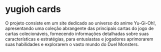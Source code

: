 # yugioh cards
 O projeto consiste em um site dedicado ao universo do anime Yu-Gi-Oh!, apresentando uma coleção abrangente das principais cartas do jogo de cartas colecionáveis, fornecendo informações detalhadas sobre suas características e estratégias, para entusiastas e jogadores aprimorarem suas habilidades e explorarem o vasto mundo do Duel Monsters.
